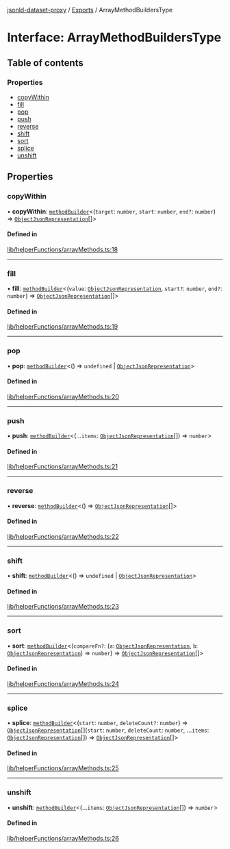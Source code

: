 [jsonld-dataset-proxy](../README.md) / [Exports](../modules.md) / ArrayMethodBuildersType

# Interface: ArrayMethodBuildersType

## Table of contents

### Properties

- [copyWithin](ArrayMethodBuildersType.md#copywithin)
- [fill](ArrayMethodBuildersType.md#fill)
- [pop](ArrayMethodBuildersType.md#pop)
- [push](ArrayMethodBuildersType.md#push)
- [reverse](ArrayMethodBuildersType.md#reverse)
- [shift](ArrayMethodBuildersType.md#shift)
- [sort](ArrayMethodBuildersType.md#sort)
- [splice](ArrayMethodBuildersType.md#splice)
- [unshift](ArrayMethodBuildersType.md#unshift)

## Properties

### copyWithin

• **copyWithin**: [`methodBuilder`](../modules.md#methodbuilder)<(`target`: `number`, `start`: `number`, `end?`: `number`) => [`ObjectJsonRepresentation`](../modules.md#objectjsonrepresentation)[]\>

#### Defined in

[lib/helperFunctions/arrayMethods.ts:18](https://github.com/o-development/jsonld-dataset-proxy/blob/e267685/lib/helperFunctions/arrayMethods.ts#L18)

___

### fill

• **fill**: [`methodBuilder`](../modules.md#methodbuilder)<(`value`: [`ObjectJsonRepresentation`](../modules.md#objectjsonrepresentation), `start?`: `number`, `end?`: `number`) => [`ObjectJsonRepresentation`](../modules.md#objectjsonrepresentation)[]\>

#### Defined in

[lib/helperFunctions/arrayMethods.ts:19](https://github.com/o-development/jsonld-dataset-proxy/blob/e267685/lib/helperFunctions/arrayMethods.ts#L19)

___

### pop

• **pop**: [`methodBuilder`](../modules.md#methodbuilder)<() => `undefined` \| [`ObjectJsonRepresentation`](../modules.md#objectjsonrepresentation)\>

#### Defined in

[lib/helperFunctions/arrayMethods.ts:20](https://github.com/o-development/jsonld-dataset-proxy/blob/e267685/lib/helperFunctions/arrayMethods.ts#L20)

___

### push

• **push**: [`methodBuilder`](../modules.md#methodbuilder)<(...`items`: [`ObjectJsonRepresentation`](../modules.md#objectjsonrepresentation)[]) => `number`\>

#### Defined in

[lib/helperFunctions/arrayMethods.ts:21](https://github.com/o-development/jsonld-dataset-proxy/blob/e267685/lib/helperFunctions/arrayMethods.ts#L21)

___

### reverse

• **reverse**: [`methodBuilder`](../modules.md#methodbuilder)<() => [`ObjectJsonRepresentation`](../modules.md#objectjsonrepresentation)[]\>

#### Defined in

[lib/helperFunctions/arrayMethods.ts:22](https://github.com/o-development/jsonld-dataset-proxy/blob/e267685/lib/helperFunctions/arrayMethods.ts#L22)

___

### shift

• **shift**: [`methodBuilder`](../modules.md#methodbuilder)<() => `undefined` \| [`ObjectJsonRepresentation`](../modules.md#objectjsonrepresentation)\>

#### Defined in

[lib/helperFunctions/arrayMethods.ts:23](https://github.com/o-development/jsonld-dataset-proxy/blob/e267685/lib/helperFunctions/arrayMethods.ts#L23)

___

### sort

• **sort**: [`methodBuilder`](../modules.md#methodbuilder)<(`compareFn?`: (`a`: [`ObjectJsonRepresentation`](../modules.md#objectjsonrepresentation), `b`: [`ObjectJsonRepresentation`](../modules.md#objectjsonrepresentation)) => `number`) => [`ObjectJsonRepresentation`](../modules.md#objectjsonrepresentation)[]\>

#### Defined in

[lib/helperFunctions/arrayMethods.ts:24](https://github.com/o-development/jsonld-dataset-proxy/blob/e267685/lib/helperFunctions/arrayMethods.ts#L24)

___

### splice

• **splice**: [`methodBuilder`](../modules.md#methodbuilder)<(`start`: `number`, `deleteCount?`: `number`) => [`ObjectJsonRepresentation`](../modules.md#objectjsonrepresentation)[](`start`: `number`, `deleteCount`: `number`, ...`items`: [`ObjectJsonRepresentation`](../modules.md#objectjsonrepresentation)[]) => [`ObjectJsonRepresentation`](../modules.md#objectjsonrepresentation)[]\>

#### Defined in

[lib/helperFunctions/arrayMethods.ts:25](https://github.com/o-development/jsonld-dataset-proxy/blob/e267685/lib/helperFunctions/arrayMethods.ts#L25)

___

### unshift

• **unshift**: [`methodBuilder`](../modules.md#methodbuilder)<(...`items`: [`ObjectJsonRepresentation`](../modules.md#objectjsonrepresentation)[]) => `number`\>

#### Defined in

[lib/helperFunctions/arrayMethods.ts:26](https://github.com/o-development/jsonld-dataset-proxy/blob/e267685/lib/helperFunctions/arrayMethods.ts#L26)
